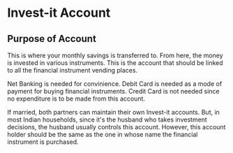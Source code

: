 # Invest-it Account
## Purpose of Account
This is where your monthly savings is transferred to. From here, the money is invested in various instruments. This is the account that should be linked to all the financial instrument vending places.

Net Banking is needed for convinience. Debit Card is needed as a mode of payment for buying financial instruments. Credit Card is not needed since no expenditure is to be made from this account.

If married, both partners can maintain their own Invest-it accounts. But, in most Indian households, since it's the husband who takes investment decisions, the husband usually controls this account. However, this account holder should be the same as the one in whose name the financial instrument is purchased.